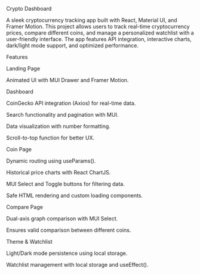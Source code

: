 Crypto Dashboard

A sleek cryptocurrency tracking app built with React, Material UI, and Framer Motion. This project allows users to track real-time cryptocurrency prices, compare different coins, and manage a personalized watchlist with a user-friendly interface. The app features API integration, interactive charts, dark/light mode support, and optimized performance.

Features

Landing Page

Animated UI with MUI Drawer and Framer Motion.

Dashboard

CoinGecko API integration (Axios) for real-time data.

Search functionality and pagination with MUI.

Data visualization with number formatting.

Scroll-to-top function for better UX.

Coin Page

Dynamic routing using useParams().

Historical price charts with React ChartJS.

MUI Select and Toggle buttons for filtering data.

Safe HTML rendering and custom loading components.

Compare Page

Dual-axis graph comparison with MUI Select.

Ensures valid comparison between different coins.

Theme & Watchlist

Light/Dark mode persistence using local storage.

Watchlist management with local storage and useEffect().


